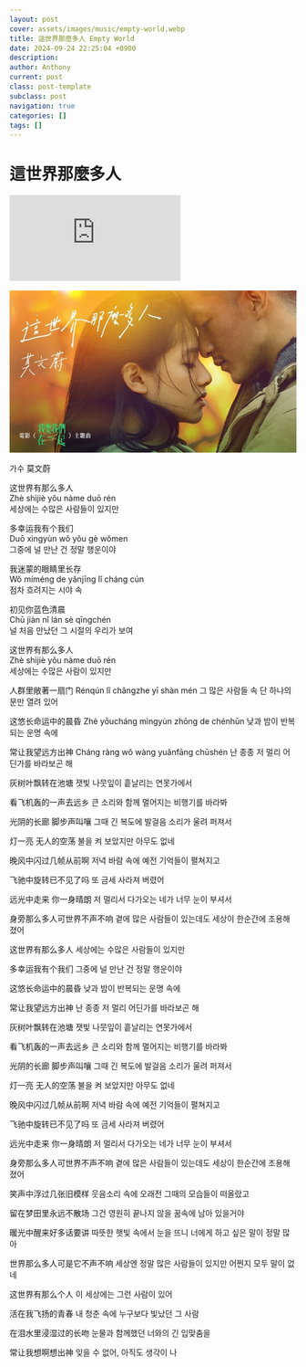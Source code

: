 ```yaml
---
layout: post
cover: assets/images/music/empty-world.webp
title: 這世界那麼多人 Empty World
date: 2024-09-24 22:25:04 +0900
description:
author: Anthony
current: post
class: post-template
subclass: post
navigation: true
categories: []
tags: []
---
```


# 這世界那麼多人

<iframe src="https://www.youtube.com/embed/xLscpRjb8DI?controls=0&autoplay=1&loop=1&playlist=xLscpRjb8DI" title="莫文蔚 Karen Mok《這世界那麼多人 Empty World》Official MV - 電影「我要我們在一起」主題曲" frameborder="0" allow="accelerometer; autoplay; clipboard-write; encrypted-media; gyroscope; picture-in-picture; web-share" referrerpolicy="strict-origin-when-cross-origin" allowfullscreen></iframe>

[![這世界那麼多人](assets/images/music/empty-world.webp)](https://www.youtube.com/watch?app=desktop&v=xLscpRjb8DI)

가수 莫文蔚

这世界有那么多人  
Zhè shìjiè yǒu nàme duō rén  
세상에는 수많은 사람들이 있지만  

多幸运我有个我们  
Duō xìngyùn wǒ yǒu gè wǒmen  
그중에 널 만난 건 정말 행운이야  

我迷蒙的眼睛里长存  
Wǒ míméng de yǎnjīng lǐ cháng cún  
점차 흐려지는 시야 속  

初见你蓝色清晨  
Chū jiàn nǐ lán sè qīngchén  
널 처음 만났던 그 시절의 우리가 보여  


这世界有那么多人  
Zhè shìjiè yǒu nàme duō rén  
세상에는 수많은 사람이 있지만  

人群里敞著一扇门
Rénqún lǐ chǎngzhe yī shàn mén
그 많은 사람들 속 단 하나의 문만 열려 있어

这悠长命运中的晨昏
Zhè yōucháng mìngyùn zhōng de chénhūn
낮과 밤이 반복되는 운명 속에

常让我望远方出神
Cháng ràng wǒ wàng yuǎnfāng chūshén
난 종종 저 멀리 어딘가를 바라보곤 해


灰树叶飘转在池塘
잿빛 나뭇잎이 흩날리는 연못가에서

看飞机轰的一声去远乡
큰 소리와 함께 멀어지는 비행기를 바라봐

光阴的长廊 脚步声叫嚷
그때 긴 복도에 발걸음 소리가 울려 퍼져서

灯一亮 无人的空荡
불을 켜 보았지만 아무도 없네


晚风中闪过几帧从前啊
저녁 바람 속에 예전 기억들이 펼쳐지고

飞驰中旋转已不见了吗
또 금세 사라져 버렸어

远光中走来 你一身晴朗
저 멀리서 다가오는 네가 너무 눈이 부셔서

身旁那么多人可世界不声不响
곁에 많은 사람들이 있는데도 세상이 한순간에 조용해졌어


这世界有那么多人
세상에는 수많은 사람들이 있지만

多幸运我有个我们
그중에 널 만난 건 정말 행운이야

这悠长命运中的晨昏
낮과 밤이 반복되는 운명 속에

常让我望远方出神
난 종종 저 멀리 어딘가를 바라보곤 해


灰树叶飘转在池塘 
잿빛 나뭇잎이 흩날리는 연못가에서

看飞机轰的一声去远乡
큰 소리와 함께 멀어지는 비행기를 바라봐

光阴的长廊 脚步声叫嚷
그때 긴 복도에 발걸음 소리가 울려 퍼져서

灯一亮 无人的空荡
불을 켜 보았지만 아무도 없네


晚风中闪过几帧从前啊
저녁 바람 속에 예전 기억들이 펼쳐지고

飞驰中旋转已不见了吗
또 금세 사라져 버렸어
 
远光中走来 你一身晴朗
저 멀리서 다가오는 네가 너무 눈이 부셔서

身旁那么多人可世界不声不响
곁에 많은 사람들이 있는데도 세상이 한순간에 조용해졌어


笑声中浮过几张旧模样
웃음소리 속에 오래전 그때의 모습들이 떠올랐고

留在梦田里永远不散场
그건 영원히 끝나지 않을 꿈속에 남아 있을거야

暖光中醒来好多话要讲
따뜻한 햇빛 속에서 눈을 뜨니 너에게 하고 싶은 말이 정말 많아

世界那么多人可是它不声不响
세상엔 정말 많은 사람들이 있지만 어쩐지 모두 말이 없네


这世界有那么个人
이 세상에는 그런 사람이 있어

活在我飞扬的青春
내 청춘 속에 누구보다 빛났던 그 사람

在泪水里浸湿过的长吻
눈물과 함께했던 너와의 긴 입맞춤을

常让我想啊想出神
잊을 수 없어, 아직도 생각이 나
